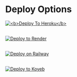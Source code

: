 <h1>Deploy Options</h1>
<a href="https://heroku.com/deploy?template=https://github.com/adultverse04/Mega-Login">
  <img src="https://www.herokucdn.com/deploy/button.svg" alt="<b>Deploy To Heroku</b>">
</a><br><br>

[![Deploy to Render](https://render.com/images/deploy-to-render-button.svg)](https://render.com/deploy?repo=https://github.com/adultverse04/Mega-Login)<br><br>

[![Deploy on Railway](https://railway.app/button.svg)](https://railway.app/new/template?template=https://github.com/adultverse04/Mega-Login&envs=MEGA_EMAIL,MEGA_PASSWORD&optionalEnvs=MEGA_EMAIL,MEGA_PASSWORD&MEGA_EMAILDesc=Your+Mega.nz+account+email&MEGA_PASSWORDDesc=Your+Mega.nz+account+password)<br><br>

[![Deploy to Koyeb](https://www.koyeb.com/static/images/deploy/button.svg)](https://app.koyeb.com/deploy?name=mega-login&type=git&repository=adultverse04%2FMega-Login&branch=main&builder=dockerfile&instance_type=free&regions=was&instances_min=0&autoscaling_sleep_idle_delay=3600&env%5BMEGA_EMAIL%5D=&env%5BMEGA_PASSWORD%5D=&ports=8080%3Bhttp%3B%2F&hc_protocol%5B8080%5D=tcp&hc_grace_period%5B8080%5D=5&hc_interval%5B8080%5D=30&hc_restart_limit%5B8080%5D=3&hc_timeout%5B8080%5D=5&hc_path%5B8080%5D=%2F&hc_method%5B8080%5D=get)

